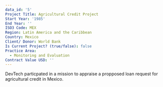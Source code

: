 ```yaml
---
data_id: '5'
Project Title: Agricultural Credit Project
Start Year: '1985'
End Year: ''
ISO3 Code: MEX
Region: Latin America and the Caribbean
Country: Mexico
Client/ Donor: World Bank
Is Current Project? (true/false): false
Practice Area:
  - Monitoring and Evaluation
Contract Value USD: ''
---
```

DevTech particpated in a mission to appraise a propposed loan request for agricultural credit in Mexico.